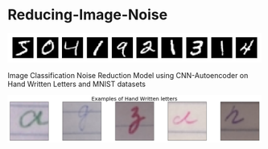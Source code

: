 # Reducing-Image-Noise
![title](image/mnist.png)

Image Classification Noise Reduction Model using CNN-Autoencoder on Hand Written Letters and MNIST datasets
 
 ![title](image/HandWrittenLetters.png)

